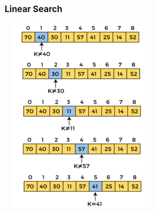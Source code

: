 # Linear Search

<h2 align="center"> <img src="https://github.com/OsemaFadhel/Algorithms/blob/main/searching/Linear%20Search/linear_search.png" width="450" height="600" /> </h2>
